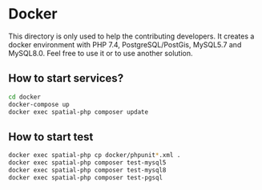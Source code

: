 Docker
======

This directory is only used to help the contributing developers. It creates a docker environment with PHP 7.4, 
PostgreSQL/PostGis, MySQL5.7 and MySQL8.0. Feel free to use it or to use another solution.

How to start services?
----------------------
```bash
cd docker
docker-compose up
docker exec spatial-php composer update
```

How to start test
-----------------
```bash
docker exec spatial-php cp docker/phpunit*.xml . 
docker exec spatial-php composer test-mysql5
docker exec spatial-php composer test-mysql8
docker exec spatial-php composer test-pgsql
